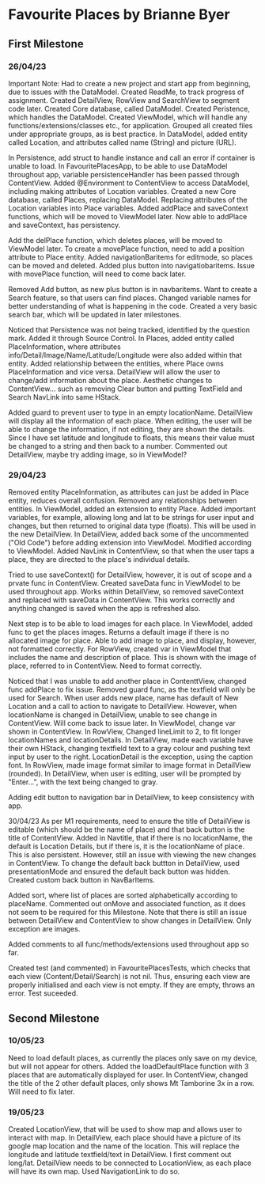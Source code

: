 #  Favourite Places by Brianne Byer
## First Milestone
### 26/04/23
Important Note: Had to create a new project and start app from beginning, due to issues with the DataModel.
Created ReadMe, to track progress of assignment.
Created DetailView, RowView and SearchView to segment code later.
Created Core database, called DataModel.
Created Peristence, which handles the DataModel.
Created ViewModel, which will handle any functions/extensions/classes etc., for application.
Grouped all created files under appropriate groups, as is best practice.
In DataModel, added entity called Location, and attributes called name (String) and picture (URL).

In Persistence, add struct to handle instance and call an error if container is unable to load.
In FavouritePlacesApp, to be able to use DataModel throughout app, variable persistenceHandler has been passed through ContentView.
Added @Environment to ContentView to access DataModel, including making attributes of Location variables.
Created a new Core database, called Places, replacing DataModel. Replacing attributes of the Location variables into Place variables.
Added addPlace and saveContext functions, which will be moved to ViewModel later.
Now able to addPlace and saveContext, has persistency.

Add the delPlace function, which deletes places, will be moved to ViewModel later.
To create a movePlace function, need to add a position attribute to Place entity.
Added navigationBaritems for editmode, so places can be moved and deleted. Added plus button into navigatiobaritems.
Issue with movePlace function, will need to come back later.

Removed Add button, as new plus button is in navbaritems.
Want to create a Search feature, so that users can find places.
Changed variable names for better understanding of what is happening in the code.
Created a very basic search bar, which will be updated in later milestones.

Noticed that Persistence was not being tracked, identified by the question mark. Added it through Source Control.
In Places, added entity called PlaceInformation, where attributes info/Detail/Image/Name/Latitude/Longitude were also added within that entity.
Added relationship between the entities, where Place owns PlaceInformation and vice versa.
DetailView will allow the user to change/add information about the place.
Aesthetic changes to ContentView... such as removing Clear button and putting TextField and Search NavLink into same HStack.

Added guard to prevent user to type in an empty locationName.
DetailView will display all the information of each place.
When editing, the user will be able to change the information, if not editing, they are shown the details.
Since I have set latitude and longitude to floats, this means their value must be changed to a string and then back to a number.
Commented out DetailView, maybe try adding image, so in ViewModel?

### 29/04/23
Removed entity PlaceInformation, as attributes can just be added in Place entity, reduces overall confusion. Removed any relationships between entities.
In ViewModel, added an extension to entity Place. Added important variables, for example, allowing long and lat to be strings for user input and changes, but then returned to original data type (floats). This will be used in the new DetailView.
In DetailView, added back some of the uncommented ("Old Code") before adding extension into ViewModel. Modified according to ViewModel.
Added NavLink in ContentView, so that when the user taps a place, they are directed to the place's individual details.

Tried to use saveContext() for DetailView, however, it is out of scope and a prvate func in ContentView. Created saveData func in ViewModel to be used throughout app.
Works within DetailView, so removed saveContext and replaced with saveData in ContentView. This works correctly and anything changed is saved when the app is refreshed also.

Next step is to be able to load images for each place. In ViewModel, added func to get the places images. Returns a default image if there is no allocated image for place. Able to add image to place, and display, however, not formatted correctly.
For RowView, created var in ViewModel that includes the name and description of place. This is shown with the image of place, referred to in ContentView. Need to format correctly.

Noticed that I was unable to add another place in ContenttView, changed func addPlace to fix issue. Removed guard func, as the textfield will only be used for Search. When user adds new place, name has default of New Location and a call to action to navigate to DetailView. However, when locationName is changed in DetailView, unable to see change in ContentView. Will come back to issue later.
In ViewModel, change var shown in ContentView. In RowView, Changed lineLimit to 2, to fit longer locationNames and locationDetails.
In DetailView, made each variable have their own HStack, changing textfield text to a gray colour and pushing text input by user to the right. LocationDetail is the exception, using the caption font. 
In RowView, made image format similar to image format in DetailView (rounded).
In DetailView, when user is editing, user will be prompted by "Enter...", with the text being changed to gray. 

Adding edit button to navigation bar in DetailView, to keep consistency with app.

30/04/23
As per M1 requirements, need to ensure the title of DetailView is editable (which should be the name of place) and that back button is the title of ContentView.
Added in Navtitle, that if there is no locationName, the default is Location Details, but if there is, it is the locationName of place. This is also persistent. However, still an issue with viewing the new changes in ContentView.
To change the default back buttton in DetailView, used presentationMode and ensured the default back button was hidden. Created custom back button in NavBarItems. 

Added sort, where list of places are sorted alphabetically according to placeName.
Commented out onMove and associated function, as it does not seem to be required for this Milestone. 
Note that there is still an issue between DetailView and ContentView to show changes in DetailView. Only exception are images.

Added comments to all func/methods/extensions used throughout app so far.

Created test (and commented) in FavouritePlacesTests, which checks that each view (Content/Detail/Search) is not nil. Thus, ensuring each view are properly initialised and each view is not empty. If they are empty, throws an error. Test suceeded.

## Second Milestone
### 10/05/23
Need to load default places, as currently the places only save on my device, but will not appear for others. Added the loadDefaultPlace function with 3 places that are automatically displayed for user.
In ContentView, changed the title of the 2 other default places, only shows Mt Tamborine 3x in a row. Will need to fix later.

### 19/05/23
Created LocationView, that will be used to show map and allows user to interact with map.
In DetailView, each place should have a picture of its google map location and the name of the location. This will replace the longitude and latitude textfield/text in DetailView. I first comment out long/lat.
DetailView needs to be connected to LocationView, as each place will have its own map. Used NavigationLink to do so.
